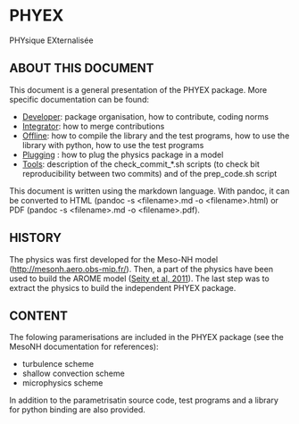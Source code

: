 # PHYEX
PHYsique EXternalisée

## ABOUT THIS DOCUMENT

This document is a general presentation of the PHYEX package.
More specific documentation can be found:

 - [Developer](./Developer.md): package organisation, how to contribute, coding norms
 - [Integrator](./Integrator.md): how to merge contributions
 - [Offline](./Offline.md): how to compile the library and the test programs, how to use the library with python, how to use the test programs
 - [Plugging](./Plugging.md) : how to plug the physics package in a model
 - [Tools](./Tools.md): description of the check\_commit\_\*.sh scripts (to check bit reproducibility between two commits) and of the prep\_code.sh script

This document is written using the markdown language. With pandoc, it can be converted to HTML (pandoc -s \<filename\>.md -o \<filename\>.html) or PDF (pandoc -s \<filename\>.md -o \<filename\>.pdf).

## HISTORY

The physics was first developed for the Meso-NH model (http://mesonh.aero.obs-mip.fr/).
Then, a part of the physics have been used to build the AROME model ([Seity et al, 2011](http://dx.doi.org/10.1175/2010MWR3425.1)).
The last step was to extract the physics to build the independent PHYEX package.

## CONTENT

The folowing paramerisations are included in the PHYEX package (see the MesoNH documentation for references):
 - turbulence scheme
 - shallow convection scheme
 - microphysics scheme

In addition to the parametrisatin source code, test programs and a library for python binding are also provided.
